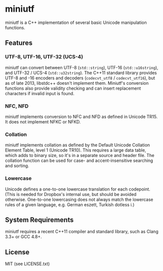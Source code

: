 miniutf
=======

miniutf is a C++ implementation of several basic Unicode manipulation functions.

Features
--------

### UTF-8, UTF-16, UTF-32 (UCS-4)

miniutf can convert between UTF-8 (`std::string`), UTF-16 (`std::u16string`), and
UTF-32 / UCS-4 (`std::u32string`). The C++11 standard library provides UTF-8 and -16 encoders
and decoders (`codecvt_utf8` / `codecvt_utf16`), but as of late 2013, libstdc++ doesn't
implement them. Miniutf's conversion functions also provide validity checking and can insert
replacement characters if invalid input is found.

### NFC, NFD

miniutf implements conversion to NFC and NFD as defined in Unicode TR15. It does not implement
NFKC or NFKD.

### Collation

miniutf implements collation as defined by the Default Unicode Collation Element Table,
level 1 (Unicode TR10). This requires a large data table, which adds to binary size, so it's
in a separate source and header file. The collation function can be used for case- and
accent-insensitive searching and sorting.

### Lowercase

Unicode defines a one-to-one lowercase translation for each codepoint. (This is needed for
Dropbox's internal use, but should be avoided otherwise. One-to-one lowercasing does not
always match the lowercase rules of a given language, e.g. German eszett, Turkish dotless i.)

System Requirements
-------------------

miniutf requires a recent C++11 compiler and standard library, such as Clang 3.3+ or GCC 4.8+.

License
-------

MIT (see LICENSE.txt)
